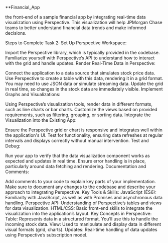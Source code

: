 **Financial_App

 the front-end of a sample financial app by integrating real-time data visualization using Perspective. This visualization will help JPMorgan Chase teams to better understand financial data trends and make informed decisions.

Steps to Complete Task 2:
Set Up Perspective Workspace:

Import the Perspective library, which is typically provided in the codebase.
Familiarize yourself with Perspective’s API to understand how to interact with the grid and handle updates.
Render Real-Time Data in Perspective:

Connect the application to a data source that simulates stock price data.
Use Perspective to create a table with this data, rendering it in a grid format. You may need to use JSON data or simulate streaming data.
Update the grid in real time, so changes in the stock data are immediately visible.
Implement Graphs and Visualizations:

Using Perspective’s visualization tools, render data in different formats, such as line charts or bar charts.
Customize the views based on provided requirements, such as filtering, grouping, or sorting data.
Integrate the Visualization into the Existing App:

Ensure the Perspective grid or chart is responsive and integrates well within the application's UI.
Test for functionality, ensuring data refreshes at regular intervals and displays correctly without manual intervention.
Test and Debug:

Run your app to verify that the data visualization component works as expected and updates in real time.
Ensure error handling is in place, particularly around data fetching and rendering.
Documentation and Comments:

Add comments to your code to explain key parts of your implementation.
Make sure to document any changes to the codebase and describe your approach to integrating Perspective.
Key Tools & Skills:
JavaScript (ES6): Familiarity with JavaScript, as well as with Promises and asynchronous data handling.
Perspective API: Understanding of Perspective’s tables and views for data visualization.
HTML/CSS: Basic front-end skills to integrate the visualization into the application’s layout.
Key Concepts in Perspective:
Table: Represents data in a structured format. You’ll use this to handle the incoming stock data.
View: Used to manipulate and display data in different visual formats (grid, charts).
Updates: Real-time handling of data updates using Perspective’s subscription model.

